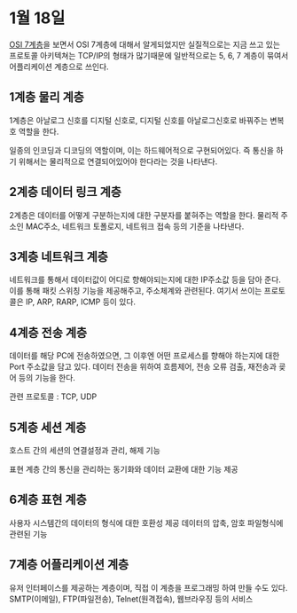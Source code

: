 # 1월 18일

[OSI 7계층](https://www.youtube.com/watch?v=1pfTxp25MA8&feature=youtu.be)을 보면서 OSI 7계층에 대해서 알게되었지만
실질적으로는 지금 쓰고 있는 프로토콜 아키텍쳐는 TCP/IP의 형태가 많기때문에 
일반적으로는 5, 6, 7 계층이 묶여서 어플리케이션 계층으로 쓰인다.

## 1계층 물리 계층
1계층은 아날로그 신호를 디지털 신호로, 디지털 신호를 아날로그신호로 바꿔주는 변복호 역할을 한다.

일종의 인코딩과 디코딩의 역할이며, 이는 하드웨어적으로 구현되어있다.
즉 통신을 하기 위해서는 물리적으로 연결되어있어야 한다라는 것을 나타낸다.

## 2계층 데이터 링크 계층
2계층은 데이터를 어떻게 구분하는지에 대한 구분자를 붙혀주는 역할을 한다.
물리적 주소인 MAC주소, 네트워크 토폴로지, 네트워크 접속 등의 기준을 나타낸다.

## 3계층 네트워크 계층
네트워크를 통해서 데이터값이 어디로 향해야되는지에 대한 IP주소값 등을 담아 준다.
이를 통해 패킷 스위칭 기능을 제공해주고, 주소체계와 관련된다.
여기서 쓰이는 프로토콜은 IP, ARP, RARP, ICMP 등이 있다.

## 4계층 전송 계층
데이터를 해당 PC에 전송하였으면, 그 이후엔 어떤 프로세스를 향해야 하는지에 대한 Port 주소값을 담고 있다.
데이터 전송을 위하여 흐름제어, 전송 오류 검출, 재전송과 굦어 등의 기능을 한다.

관련 프로토콜 : TCP, UDP

## 5계층 세션 계층
호스트 간의 세션의 연결설정과 관리, 해제 기능

표현 계층 간의 통신을 관리하는 동기화와 데이터 교환에 대한 기능 제공

## 6계층 표현 계층
사용자 시스템간의 데이터의 형식에 대한 호환성 제공
데이터의 압축, 암호 파일형식에 관련된 기능

## 7계층 어플리케이션 계층
유저 인터페이스를 제공하는 계층이며, 직접 이 계층을 프로그래밍 하여 만들 수도 있다.
SMTP(이메일), FTP(파일전송), Telnet(원격접속), 웹브라우징 등의 서비스
